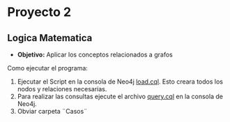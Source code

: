 # Proyecto 2

## Logica Matematica

- **Objetivo:** Aplicar los conceptos relacionados a grafos

Como ejecutar el programa:


1. Ejecutar el Script en la consola de Neo4j [load.cql](./load.cql). Esto creara todos los nodos y relaciones necesarias.
2. Para realizar las consultas ejecute el archivo [query.cql](./query.cql) en la consola de Neo4j.
3. Obviar carpeta ¨Casos¨
